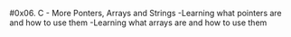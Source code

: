 #0x06. C - More Ponters, Arrays and Strings
-Learning what pointers are and how to use them
-Learning what arrays are and how to use them
